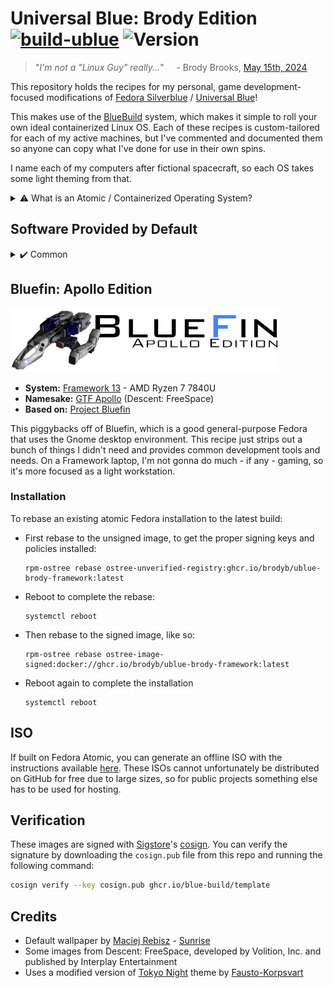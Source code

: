 # Universal Blue: Brody Edition &nbsp; [![build-ublue](https://github.com/blue-build/template/actions/workflows/build.yml/badge.svg)](https://github.com/blue-build/template/actions/workflows/build.yml) ![Version](https://img.shields.io/badge/Brody_Quality-Guaranteed-blue)

> "*I'm not a "Linux Guy" really...*" &nbsp;&nbsp;&nbsp; - Brody Brooks, [May 15th, 2024](https://peoplemaking.games/@brody/112446054225760063)

This repository holds the recipes for my personal, game development-focused modifications of [Fedora Silverblue](https://fedoraproject.org/atomic-desktops/silverblue/) / [Universal Blue](https://universal-blue.org/)!

This makes use of the [BlueBuild](https://blue-build.org/) system, which makes it simple to roll your own ideal containerized Linux OS. Each of these recipes is custom-tailored for each of my active machines, but I've commented and documented them so anyone can copy what I've done for use in their own spins.

I name each of my computers after fictional spacecraft, so each OS takes some light theming from that.

<details>
<summary>⚠️ What is an Atomic / Containerized Operating System?</summary>

Put simply, it's where your operating system is read-only. You only have free read/write capability in your Home folder (Documents, Music, Pictures, hidden settings files, etc.). If you need system-level packages or libraries added, they can be layered onto the OS, but you're encouraged to work with applications that are isolated from your system like iOS apps (Flatpaks and Snaps).

If anything goes wrong or you don't care for a change to your system you just made, your OS keeps track of changes like a Git/Subversion repository. You can simply revert to a previous change. So it's always easy to get back to a stable, reliable state.

</details>

## Software Provided by Default
<details>
<summary>✔️ Common</summary>

- Development
  - Visual Studio Code
  - Clang (Compiles C code)
  - GCC (also compiles C code)
  - Git / Git-LFS (Somehow git version control isn't installed by default??)
  - Blender (3D modeler)
  - Krita (Photoshop replacement)
  - Itch.io (I used this to download some tools/assets I own)
- Internet
  - LibreWolf (Firefox stripped of tracking)
  - Discord
  - Slack
  - NewsFlash RSS reader
  - Authenticator (for keeping those 2FA keys)
- Media
  - Podcasts (just a really nice, simple podcast application)
  - OBS Studio
- Productivity
  - LibreOffice
  - Obsidian (Markdown editor I use as a knowledge-base and task tracker)
- Utilities
  - 7zip (The best archiving tool around)
  - xev (Tool to get keycodes and input event names)
  - Bottles (Creates containers to run Windows applications)
- Gnome Extensions
  - Lock Keys Indicator (Show the state of Caps Lock and Num Lock on top bar)
  - Dash-to-Dock (Keep that dock visible on the bottom)
  - Remove World Clocks
  - Quick Settings Audio Devices Renamer
  - Quick Settings Audio Devices Hider
  - Quick Close in Overview

</details>


## Bluefin: Apollo Edition
![Bluefin Apollo Logo](config/files/framework-usr/share/pixmaps/fedora-logo-med.png)
- **System:** [Framework 13](https://frame.work/) - AMD Ryzen 7 7840U
- **Namesake:** [GTF Apollo](https://wiki.hard-light.net/index.php/GTF_Apollo) (Descent: FreeSpace)
- **Based on:** [Project Bluefin](https://projectbluefin.io/)

This piggybacks off of Bluefin, which is a good general-purpose Fedora that uses the Gnome desktop environment. This recipe just strips out a bunch of things I didn't need and provides common development tools and needs. On a Framework laptop, I'm not gonna do much - if any - gaming, so it's more focused as a light workstation.

### Installation
To rebase an existing atomic Fedora installation to the latest build:

- First rebase to the unsigned image, to get the proper signing keys and policies installed:
  ```
  rpm-ostree rebase ostree-unverified-registry:ghcr.io/brodyb/ublue-brody-framework:latest
  ```
- Reboot to complete the rebase:
  ```
  systemctl reboot
  ```
- Then rebase to the signed image, like so:
  ```
  rpm-ostree rebase ostree-image-signed:docker://ghcr.io/brodyb/ublue-brody-framework:latest
  ```
- Reboot again to complete the installation
  ```
  systemctl reboot
  ```

## ISO

If built on Fedora Atomic, you can generate an offline ISO with the instructions available [here](https://blue-build.org/learn/universal-blue/#fresh-install-from-an-iso). These ISOs cannot unfortunately be distributed on GitHub for free due to large sizes, so for public projects something else has to be used for hosting.

## Verification

These images are signed with [Sigstore](https://www.sigstore.dev/)'s [cosign](https://github.com/sigstore/cosign). You can verify the signature by downloading the `cosign.pub` file from this repo and running the following command:

```bash
cosign verify --key cosign.pub ghcr.io/blue-build/template
```

## Credits
- Default wallpaper by [Maciej Rebisz](https://linktr.ee/macrebisz) - [Sunrise](https://www.deviantart.com/macrebisz/art/Sunrise-667367161)
- Some images from Descent: FreeSpace, developed by Volition, Inc. and published by Interplay Entertainment
- Uses a modified version of [Tokyo Night](https://www.gnome-look.org/p/1681470) theme by [Fausto-Korpsvart](https://github.com/Fausto-Korpsvart)
